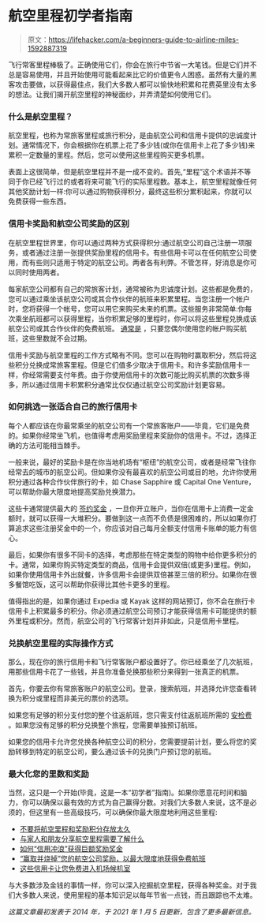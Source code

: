 # 航空里程初学者指南

> 原文：<https://lifehacker.com/a-beginners-guide-to-airline-miles-1592887319>

飞行常客里程棒极了。正确使用它们，你会在旅行中节省一大笔钱。但是它们并不总是容易使用，并且开始使用可能看起来比它的价值更令人困惑。虽然有大量的黑客攻击要做，以获得最佳点，我们大多数人都可以愉快地积累和花费英里没有太多的想法。让我们揭开航空里程的神秘面纱，并弄清楚如何使用它们。



### 什么是航空里程？

航空里程，也称为常旅客里程或旅行积分，是由航空公司和信用卡提供的忠诚度计划。通常情况下，你会根据你在机票上花了多少钱(或你在信用卡上花了多少钱)来累积一定数量的里程。然后，您可以使用这些里程购买更多机票。

表面上这很简单，但是航空里程并不是一成不变的。首先,“里程”这个术语并不等同于你已经飞行过的或者将来可能飞行的实际里程数。基本上，航空里程就像任何其他奖励计划一样:你可以通过购物获得积分，最终这些积分累积起来，你就可以免费获得一些东西。

### **信用卡奖励和航空公司奖励的区别**

在航空里程世界里，你可以通过两种方式获得积分:通过航空公司自己注册一项服务，或者通过注册一张提供奖励里程的信用卡。有些信用卡可以在任何航空公司使用，而有些则只适用于特定的航空公司。两者各有利弊。不管怎样，好消息是你可以同时使用两者。

每家航空公司都有自己的常旅客计划，通常被称为忠诚度计划。这些都是免费的，您可以通过乘坐该航空公司或其合作伙伴的航班来积累里程。当您注册一个帐户时，您将获得一个帐号，您可以用它来购买未来的机票。这些服务非常简单:你每次乘坐航班都可以获得里程，当你积累足够的里程时，你可以将这些里程兑换成该航空公司或其合作伙伴的免费航班。 [通常是](https://lifehacker.com/how-to-keep-your-credit-card-rewards-from-expiring-1838745027) ，只要您偶尔使用您的帐户购买航班，这些里数就不会过期。

信用卡奖励与航空里程的工作方式略有不同。您可以在购物时赢取积分，然后将这些积分兑换成常旅客里程。但是它们值多少取决于信用卡。和许多奖励信用卡一样，你经常需要支付年费。由于你使用信用卡的次数可能比购买机票的次数多得多，所以通过信用卡积累积分通常比仅仅通过航空公司奖励计划更容易。

### **如何挑选一张适合自己的旅行信用卡**

每个人都应该在你最常乘坐的航空公司有一个常旅客账户——毕竟，它们是免费的。如果你经常坐飞机，也值得考虑用奖励里程来奖励你的信用卡。不过，选择正确的方法可能相当棘手。

一般来说，最好的奖励卡是在你当地机场有“枢纽”的航空公司，或者是经常飞往你经常去的城市的航空公司。但如果你没有最喜欢的航空公司或目的地，允许你使用积分通过各种合作伙伴旅行的卡，如 Chase Sapphire 或 Capital One Venture，可以帮助你最大限度地提高奖励兑换潜力。

这些卡通常提供最大的 [签约奖金](https://lifehacker.com/the-lazy-persons-guide-to-travel-hacking-1796853799) ，一旦你开立账户，当你在信用卡上消费一定金额时，就可以获得一大堆积分。要做到这一点而不负债是很困难的，所以如果你打算追求这些注册奖金中的一个，你应该对自己每月全额支付信用卡账单的能力有信心。

最后，如果你有很多不同卡的选择，考虑那些在特定类型的购物中给你更多积分的卡。通常，如果你购买特定类型的商品，信用卡会提供双倍(或更多)里程。例如，如果你使用信用卡外出就餐，许多信用卡会提供双倍甚至三倍的积分。如果你在很多餐馆吃饭，这可以帮助你获得比其他卡更多的里程。

值得指出的是，如果你通过 Expedia 或 Kayak 这样的网站预订，你不会在旅行卡信用卡上积累最多的积分。你必须通过航空公司预订才能获得信用卡可能提供的额外里程或积分。然而，航空公司的飞行常客计划并非如此，只是信用卡里程。

### **兑换航空里程的实际操作方式**

那么，现在你的旅行信用卡和飞行常客账户都设置好了。你已经乘坐了几次航班，用那些信用卡花了一些钱，并且你准备兑换那些积分来得到一张真正的机票。

首先，你要去你有常旅客账户的航空公司。登录，搜索航班，并选择允许您查看转换为积分或里程而非美元的票价的选项。

如果您有足够的积分支付您的整个往返航班，您只需支付往返航班所需的 [安检费](https://www.tsa.gov/for-industry/security-fees) 。如果您没有足够的积分兑换整个旅程，您需要单独预订航班。

如果您的信用卡允许您兑换各种航空公司的积分，您需要提前计划，要么将您的奖励转移到特定的航空公司，要么通过该卡的兑换门户预订您的航班。

### **最大化您的里数和奖励**

当然，这只是一个开始(毕竟，这是一本“初学者”指南)。如果你愿意花时间和脑力，你可以确保以最有效的方式为自己赢得分数。对我们大多数人来说，这不是必须的，但这里有一些高级技巧，可以确保你最大限度地利用这些里程:

*   [不要将航空里程和奖励积分存放太久](https://lifehacker.com/dont-bank-airline-miles-and-reward-points-for-too-long-1827020903)
*   [与家人和朋友分享航空里程需要了解什么](https://twocents.lifehacker.com/what-to-know-about-sharing-airline-miles-with-family-an-1828223485)
*   [如何“信用冲浪”获得巨额奖励奖金](https://twocents.lifehacker.com/beat-credit-card-companies-at-their-own-game-by-churni-1819822277)
*   [“赢取并烧掉”您的航空公司奖励，以最大限度地获得免费航班](https://twocents.lifehacker.com/earn-and-burn-your-airline-rewards-to-maximize-free-fli-1834165867)
*   [这些信用卡让您免费进入机场候机室](https://twocents.lifehacker.com/these-credit-cards-give-you-free-airport-lounge-access-1820374723)

与大多数涉及金钱的事情一样，你可以深入挖掘航空里程，获得各种奖金。对于我们大多数人来说，使用里程的基本知识足以每年节省一点钱，而且跟踪也不太难。

*这篇文章最初发表于 2014 年，于 2021 年 1 月 5 日更新，包含了更多最新信息。*